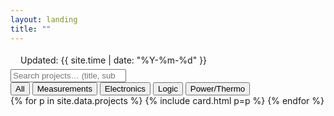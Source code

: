 ```yaml
---
layout: landing
title: ""
---
```


<!-- Minimal header to avoid repetition -->
<div class="hero" style="max-width:1040px;margin:18px auto 6px;padding:0 16px;">
  <div class="hero__meta">Updated: {{ site.time | date: "%Y-%m-%d" }}</div>
</div>

<section class="controls">
  <input id="q" type="search" placeholder="Search projects… (title, subtitle, tag)" aria-label="Search projects">
  <div id="chips" class="chips">
    <button class="chip active" data-cat="all">All</button>
    <button class="chip" data-cat="measurements">Measurements</button>
    <button class="chip" data-cat="electronics">Electronics</button>
    <button class="chip" data-cat="logic">Logic</button>
    <button class="chip" data-cat="power">Power/Thermo</button>
  </div>
</section>

<section class="grid" id="grid">
{% for p in site.data.projects %}
  {% include card.html p=p %}
{% endfor %}
</section>
